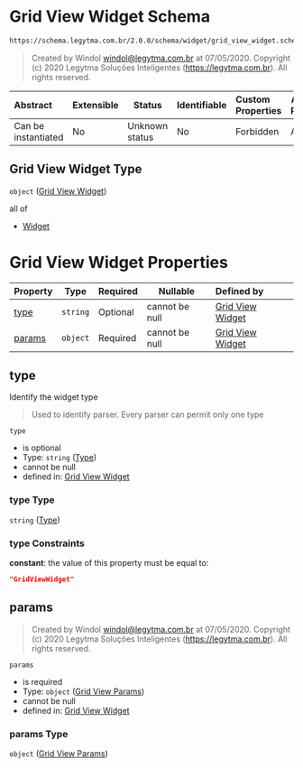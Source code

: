 # Grid View Widget Schema

```txt
https://schema.legytma.com.br/2.0.0/schema/widget/grid_view_widget.schema.json
```




> Created by Windol [windol@legytma.com.br](mailto:windol@legytma.com.br) at 07/05/2020.
> Copyright (c) 2020 Legytma Soluções Inteligentes (<https://legytma.com.br>). All rights reserved.
>

| Abstract            | Extensible | Status         | Identifiable | Custom Properties | Additional Properties | Access Restrictions | Defined In                                                                                           |
| :------------------ | ---------- | -------------- | ------------ | :---------------- | --------------------- | ------------------- | ---------------------------------------------------------------------------------------------------- |
| Can be instantiated | No         | Unknown status | No           | Forbidden         | Allowed               | none                | [grid_view_widget.schema.json](../schema/widget/grid_view_widget.schema.json) |

## Grid View Widget Type

`object` ([Grid View Widget](grid_view_widget.md))

all of

-   [Widget](input_decoration-properties-widget-5.md)

# Grid View Widget Properties

| Property          | Type     | Required | Nullable       | Defined by                                                                                                                                                            |
| :---------------- | -------- | -------- | -------------- | :-------------------------------------------------------------------------------------------------------------------------------------------------------------------- |
| [type](#type)     | `string` | Optional | cannot be null | [Grid View Widget](widget-definitions-type.md)                 |
| [params](#params) | `object` | Required | cannot be null | [Grid View Widget](grid_view_widget-properties-grid-view-params.md) |

## type

Identify the widget type


> Used to identify parser. Every parser can permit only one type
>

`type`

-   is optional
-   Type: `string` ([Type](widget-definitions-type.md))
-   cannot be null
-   defined in: [Grid View Widget](widget-definitions-type.md)

### type Type

`string` ([Type](widget-definitions-type.md))

### type Constraints

**constant**: the value of this property must be equal to:

```json
"GridViewWidget"
```

## params




> Created by Windol [windol@legytma.com.br](mailto:windol@legytma.com.br) at 07/05/2020.
> Copyright (c) 2020 Legytma Soluções Inteligentes (<https://legytma.com.br>). All rights reserved.
>

`params`

-   is required
-   Type: `object` ([Grid View Params](grid_view_widget-properties-grid-view-params.md))
-   cannot be null
-   defined in: [Grid View Widget](grid_view_widget-properties-grid-view-params.md)

### params Type

`object` ([Grid View Params](grid_view_widget-properties-grid-view-params.md))

